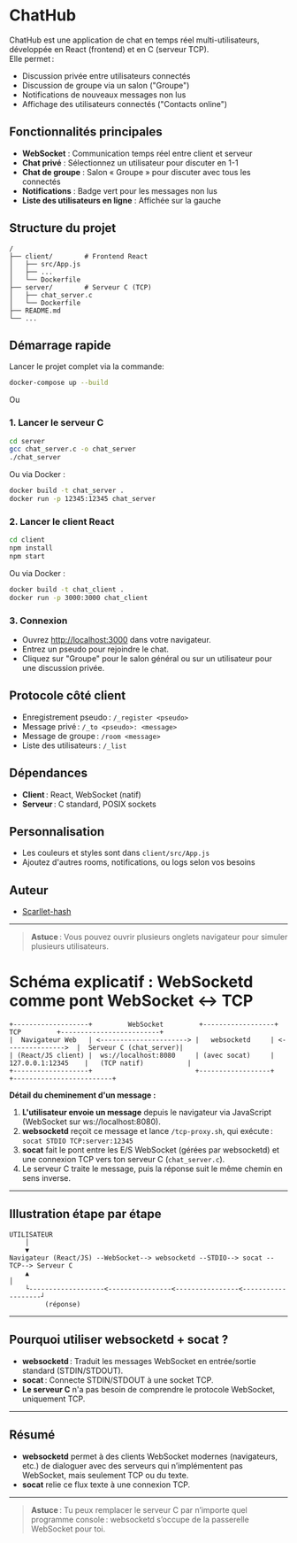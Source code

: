# ChatHub

ChatHub est une application de chat en temps réel multi-utilisateurs, développée en React (frontend) et en C (serveur TCP).  
Elle permet :
- Discussion privée entre utilisateurs connectés
- Discussion de groupe via un salon ("Groupe")
- Notifications de nouveaux messages non lus
- Affichage des utilisateurs connectés ("Contacts online")

## Fonctionnalités principales

- **WebSocket** : Communication temps réel entre client et serveur
- **Chat privé** : Sélectionnez un utilisateur pour discuter en 1-1
- **Chat de groupe** : Salon « Groupe » pour discuter avec tous les connectés
- **Notifications** : Badge vert pour les messages non lus
- **Liste des utilisateurs en ligne** : Affichée sur la gauche

## Structure du projet

```
/
├── client/        # Frontend React
│   ├── src/App.js
│   ├── ...
│   └── Dockerfile
├── server/        # Serveur C (TCP)
│   ├── chat_server.c
│   └── Dockerfile
├── README.md
└── ...
```

## Démarrage rapide
Lancer le projet complet via la commande:
```sh
docker-compose up --build
```
Ou
### 1. Lancer le serveur C

```sh
cd server
gcc chat_server.c -o chat_server
./chat_server
```
Ou via Docker :
```sh
docker build -t chat_server .
docker run -p 12345:12345 chat_server
```

### 2. Lancer le client React

```sh
cd client
npm install
npm start
```
Ou via Docker :
```sh
docker build -t chat_client .
docker run -p 3000:3000 chat_client
```

### 3. Connexion

- Ouvrez [http://localhost:3000](http://localhost:3000) dans votre navigateur.
- Entrez un pseudo pour rejoindre le chat.
- Cliquez sur "Groupe" pour le salon général ou sur un utilisateur pour une discussion privée.

## Protocole côté client

- Enregistrement pseudo : `/_register <pseudo>`
- Message privé : `/_to <pseudo>: <message>`
- Message de groupe : `/room <message>`
- Liste des utilisateurs : `/_list`

## Dépendances

- **Client** : React, WebSocket (natif)
- **Serveur** : C standard, POSIX sockets

## Personnalisation

- Les couleurs et styles sont dans `client/src/App.js`
- Ajoutez d'autres rooms, notifications, ou logs selon vos besoins

## Auteur

- [Scarllet-hash](https://github.com/Scarllet-hash)

---

> **Astuce** : Vous pouvez ouvrir plusieurs onglets navigateur pour simuler plusieurs utilisateurs.

# Schéma explicatif : WebSocketd comme pont WebSocket ↔ TCP

```plaintext
+-------------------+         WebSocket         +------------------+        TCP         +-------------------------+
|  Navigateur Web   | <----------------------> |   websocketd     | <--------------->  |  Serveur C (chat_server)|
| (React/JS client) |  ws://localhost:8080     | (avec socat)     | 127.0.0.1:12345    |   (TCP natif)           |
+-------------------+                          +------------------+                   +-------------------------+
```

**Détail du cheminement d'un message :**

1. **L'utilisateur envoie un message** depuis le navigateur via JavaScript (WebSocket sur ws://localhost:8080).
2. **websocketd** reçoit ce message et lance `/tcp-proxy.sh`, qui exécute :  
   `socat STDIO TCP:server:12345`
3. **socat** fait le pont entre les E/S WebSocket (gérées par websocketd) et une connexion TCP vers ton serveur C (`chat_server.c`).
4. Le serveur C traite le message, puis la réponse suit le même chemin en sens inverse.

---

## Illustration étape par étape

```plaintext
UTILISATEUR
    │
    ▼
Navigateur (React/JS) --WebSocket--> websocketd --STDIO--> socat --TCP--> Serveur C
    ▲                                                                         │
    └-------------------<----------------<----------------<-------------------┘
         (réponse)
```

---

## Pourquoi utiliser websocketd + socat ?

- **websocketd** : Traduit les messages WebSocket en entrée/sortie standard (STDIN/STDOUT).
- **socat** : Connecte STDIN/STDOUT à une socket TCP.
- **Le serveur C** n'a pas besoin de comprendre le protocole WebSocket, uniquement TCP.

---

## Résumé

- **websocketd** permet à des clients WebSocket modernes (navigateurs, etc.) de dialoguer avec des serveurs qui n’implémentent pas WebSocket, mais seulement TCP ou du texte.
- **socat** relie ce flux texte à une connexion TCP.

---

> **Astuce** : Tu peux remplacer le serveur C par n’importe quel programme console : websocketd s’occupe de la passerelle WebSocket pour toi.
